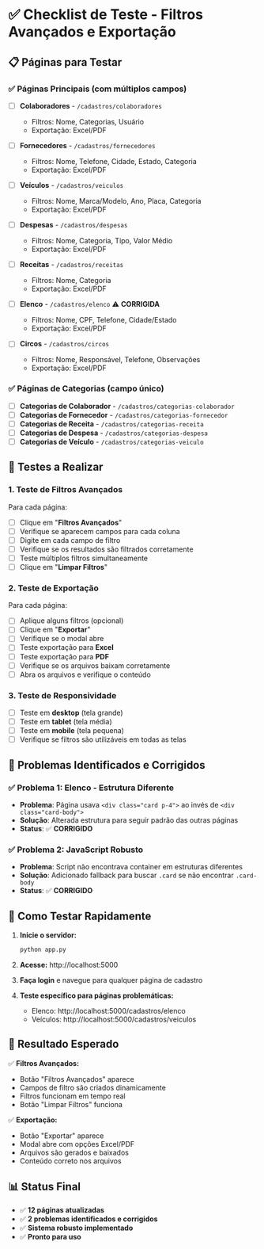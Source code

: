 # ✅ Checklist de Teste - Filtros Avançados e Exportação

## 📋 Páginas para Testar

### ✅ Páginas Principais (com múltiplos campos)
- [ ] **Colaboradores** - `/cadastros/colaboradores`
  - Filtros: Nome, Categorias, Usuário
  - Exportação: Excel/PDF
  
- [ ] **Fornecedores** - `/cadastros/fornecedores` 
  - Filtros: Nome, Telefone, Cidade, Estado, Categoria
  - Exportação: Excel/PDF
  
- [ ] **Veículos** - `/cadastros/veiculos`
  - Filtros: Nome, Marca/Modelo, Ano, Placa, Categoria
  - Exportação: Excel/PDF
  
- [ ] **Despesas** - `/cadastros/despesas`
  - Filtros: Nome, Categoria, Tipo, Valor Médio
  - Exportação: Excel/PDF
  
- [ ] **Receitas** - `/cadastros/receitas`
  - Filtros: Nome, Categoria
  - Exportação: Excel/PDF
  
- [ ] **Elenco** - `/cadastros/elenco` ⚠️ **CORRIGIDA**
  - Filtros: Nome, CPF, Telefone, Cidade/Estado
  - Exportação: Excel/PDF
  
- [ ] **Circos** - `/cadastros/circos`
  - Filtros: Nome, Responsável, Telefone, Observações
  - Exportação: Excel/PDF

### ✅ Páginas de Categorias (campo único)
- [ ] **Categorias de Colaborador** - `/cadastros/categorias-colaborador`
- [ ] **Categorias de Fornecedor** - `/cadastros/categorias-fornecedor`
- [ ] **Categorias de Receita** - `/cadastros/categorias-receita`
- [ ] **Categorias de Despesa** - `/cadastros/categorias-despesa`
- [ ] **Categorias de Veículo** - `/cadastros/categorias-veiculo`

## 🧪 Testes a Realizar

### 1. Teste de Filtros Avançados
Para cada página:
- [ ] Clique em "**Filtros Avançados**"
- [ ] Verifique se aparecem campos para cada coluna
- [ ] Digite em cada campo de filtro
- [ ] Verifique se os resultados são filtrados corretamente
- [ ] Teste múltiplos filtros simultaneamente
- [ ] Clique em "**Limpar Filtros**"

### 2. Teste de Exportação
Para cada página:
- [ ] Aplique alguns filtros (opcional)
- [ ] Clique em "**Exportar**"
- [ ] Verifique se o modal abre
- [ ] Teste exportação para **Excel**
- [ ] Teste exportação para **PDF**
- [ ] Verifique se os arquivos baixam corretamente
- [ ] Abra os arquivos e verifique o conteúdo

### 3. Teste de Responsividade
- [ ] Teste em **desktop** (tela grande)
- [ ] Teste em **tablet** (tela média)
- [ ] Teste em **mobile** (tela pequena)
- [ ] Verifique se filtros são utilizáveis em todas as telas

## 🐛 Problemas Identificados e Corrigidos

### ✅ **Problema 1: Elenco - Estrutura Diferente**
- **Problema**: Página usava `<div class="card p-4">` ao invés de `<div class="card-body">`
- **Solução**: Alterada estrutura para seguir padrão das outras páginas
- **Status**: ✅ **CORRIGIDO**

### ✅ **Problema 2: JavaScript Robusto**
- **Problema**: Script não encontrava container em estruturas diferentes
- **Solução**: Adicionado fallback para buscar `.card` se não encontrar `.card-body`
- **Status**: ✅ **CORRIGIDO**

## 🔧 Como Testar Rapidamente

1. **Inicie o servidor:**
   ```bash
   python app.py
   ```

2. **Acesse:** http://localhost:5000

3. **Faça login** e navegue para qualquer página de cadastro

4. **Teste específico para páginas problemáticas:**
   - Elenco: http://localhost:5000/cadastros/elenco
   - Veículos: http://localhost:5000/cadastros/veiculos

## 🎯 Resultado Esperado

✅ **Filtros Avançados:**
- Botão "Filtros Avançados" aparece
- Campos de filtro são criados dinamicamente
- Filtros funcionam em tempo real
- Botão "Limpar Filtros" funciona

✅ **Exportação:**
- Botão "Exportar" aparece
- Modal abre com opções Excel/PDF
- Arquivos são gerados e baixados
- Conteúdo correto nos arquivos

## 📊 Status Final
- ✅ **12 páginas atualizadas**
- ✅ **2 problemas identificados e corrigidos**
- ✅ **Sistema robusto implementado**
- ✅ **Pronto para uso** 
